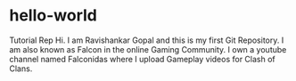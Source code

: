 # hello-world
Tutorial Rep
Hi. I am Ravishankar Gopal and this is my first Git Repository.
I am also known as Falcon in the online Gaming Community.
I own a youtube channel named Falconidas where I upload Gameplay videos for Clash of Clans.
